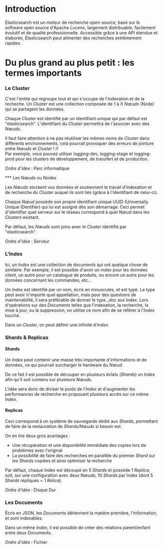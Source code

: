 # Introduction

Elasticsearch est un moteur de recherche open-source, basé sur le software open source d'Apache *Lucene*, largement distribuable, facilement évolutif et de qualité professionnelle. Accessible grâce à une API étendue et élaborée, Elasticsearch peut alimenter des recherches extrêmement rapides.

# Du plus grand au plus petit : les termes importants

### Le Cluster

C'est l'entité qui regroupe tout et qui s'occupe de l'indexation et de la recheche.
Un *Cluster* est une collection composée de 1 à X *Nœuds* (Node) qui se partagent les données.

Chaque *Cluster* est identifié par un identifiant unique qui par défaut est "elasticsearch".
L'identifiant du *Cluster* permettra de l'associer avec des *Nœuds*. 

Il faut faire attention à ne pas réutiliser les mêmes noms de *Cluster* dans différents environnements, cela pourrait provoquer des erreurs de jointure entre *Nœuds* et *Cluster* ! /!\
Par exemple, vous pouvez utiliser logging-dev, logging-stage et logging-prod pour les clusters de développement, de transfert et de production.

*Ordre d'idée* : Parc informatique

*** Les Nœuds ou Nodes

Les *Nœuds* stockent vos données et soutiennent le travail d’indexation et de recherche du *Cluster* auquel ils sont liés (grâce à l'identifiant de celui-ci). 

Chaque *Nœud* possède son propre identifiant unique UUID (Universally Unique IDentifier) qui lui est assigné dès son démarrage. Ceci permet d'identifier quel serveur sur le réseau correspond à quel *Nœud* dans les *Clusters* existant. 

Par défaut, les *Nœuds* sont joins avec le *Cluster* identifié par "elasticsearch". 

*Ordre d'idée* : Serveur

### L'Index

Ici, un *Index* est une collection de documents qui ont quelque chose de similaire. 
Par exemple, il est possible d'avoir un index pour les données client, un autre pour un catalogue de produits, ou encore un autre pour les données concernant les commandes, etc...

Un *Index* est identifié par un nom, écris en minuscules, et est typé. 
Le type peut avoir n'importe quel appellation, mais pour des questions de maintenabilité, il sera préférable de donner le type *_doc* aux Index. 
Lors d'opérations sur des *Documents* telles que l'indexation, la recherche, la mise à jour, ou la suppression, on utilise ce nom afin de se référer à l'*Index* touché.

Dans un *Cluster*, on peut définir une infinité d'*Index*.

### Shards & Replicas

#### Shards 

Un *Index* peut contenir une masse très importante d'informations et de données, ce qui pourrait surcharger le hardware du *Nœud*. 

De ce fait il est possible de découper en plusieurs éclats (*Shards*) un *Index* afin qu'il soit contenu sur plusieurs *Nœuds*. 

L'idée sera donc de diviser le poids de l'*Index* et d'augmenter les performances de recherche en proposant plusieurs accès sur ce même Index.

#### Replicas

Ceci correspond à un système de sauvegarde dédié aux *Shards*, permettant de faire de la restauration de *Shards/Nœuds* si besoin est. 

On en tire deux gros avantages : 
* Une récupération et une disponibilité immédiate des copies lors de problèmes avec l'original
* La possibilité de faire des recherches en parallèle du premier *Shard* sur les *Shards* copiées et ainsi optimiser la recherche

Par défaut, chaque Index est découpé en 5 *Shards* et possède 1 *Replica*, soit, sur une configuration avec deux *Nœuds*, 10 *Shards* par Index (dont 5 *Shards* répliqués = 1 *Relica*).


*Ordre d'idée* : Disque Dur

### Les Documents

Écris en JSON, les *Documents* détiennent la matière première, l'information, et sont indexables.

Dans un même *Index*, il est possible de créer des relations parent/enfant entre deux Documents.

*Ordre d'idée* : Fichier

